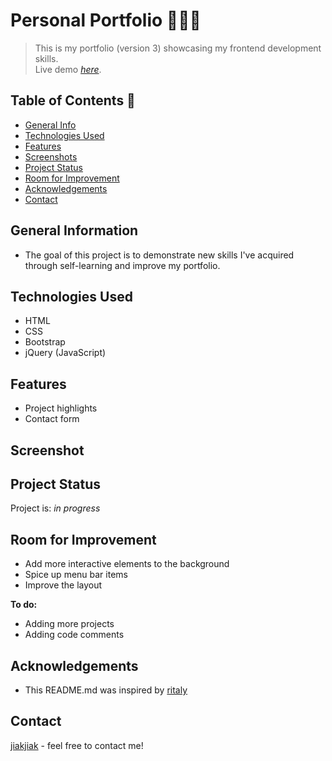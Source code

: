 # Personal Portfolio 👩🏻‍💻
> This is my portfolio (version 3) showcasing my frontend development skills. <br/>
> Live demo [_here_](https://jiakjiak.netlify.app/).

## Table of Contents 🧾
* [General Info ](#general-information)
* [Technologies Used](#technologies-used)
* [Features](#features)
* [Screenshots](#screenshots)
* [Project Status](#project-status)
* [Room for Improvement](#room-for-improvement)
* [Acknowledgements](#acknowledgements)
* [Contact](#contact)


## General Information
- The goal of this project is to demonstrate new skills I've acquired through self-learning and improve my portfolio.


## Technologies Used
- HTML
- CSS
- Bootstrap
- jQuery (JavaScript)


## Features
- Project highlights
- Contact form


## Screenshot
<!--insert gif-->


## Project Status
Project is: _in progress_ 


## Room for Improvement
- Add more interactive elements to the background
- Spice up menu bar items
- Improve the layout

**To do:**
- Adding more projects
- Adding code comments


## Acknowledgements
- This README.md was inspired by [ritaly](https://github.com/ritaly)


## Contact
[jiakjiak](https://jiakjiak.netlify.app/#contact) - feel free to contact me!
